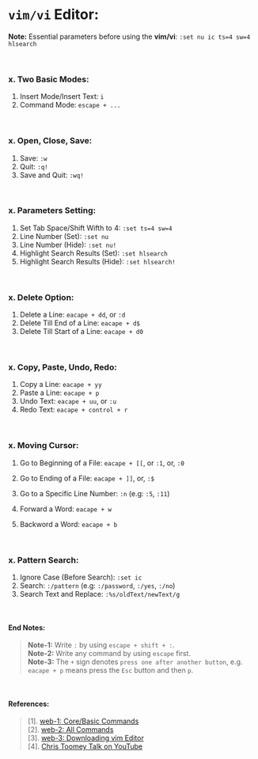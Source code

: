 # `vim/vi` Editor:


**Note:** Essential parameters before using the **vim/vi**: `:set nu ic ts=4 sw=4 hlsearch`

&nbsp;

### x. Two Basic Modes:
1. Insert Mode/Insert Text: `i`
1. Command Mode: `escape + ...`

&nbsp;

### x. Open, Close, Save:
1. Save: `:w`
1. Quit: `:q!`
1. Save and Quit: `:wq!`

&nbsp;

### x. Parameters Setting:
1. Set Tab Space/Shift Wifth to 4: `:set ts=4 sw=4`
1. Line Number (Set): `:set nu`
1. Line Number (Hide): `:set nu!`
1. Highlight Search Results (Set): `:set hlsearch`
1. Highlight Search Results (Hide): `:set hlsearch!`

&nbsp;

### x. Delete Option:
1. Delete a Line: `eacape + dd`, or `:d`
1. Delete Till End of a Line: `eacape + d$`
1. Delete Till Start of a Line: `eacape + d0`

&nbsp;

### x. Copy, Paste, Undo, Redo:
1. Copy a Line: `eacape + yy`
1. Paste a Line: `eacape + p`
1. Undo Text: `eacape + uu`, or `:u`
1. Redo Text: `eacape + control + r`

&nbsp;

### x. Moving Cursor:
1. Go to Beginning of a File: `eacape + [[`, or `:1`, or, `:0`
1. Go to Ending of a File: `eacape + ]]`, or, `:$`
1. Go to a Specific Line Number: `:n` (e.g: `:5`, `:11`)

1. Forward a Word: `eacape + w`
1. Backword a Word: `eacape + b`

&nbsp;

### x. Pattern Search:
1. Ignore Case (Before Search): `:set ic`
1. Search: `:/pattern` (e.g: `:/password`, `:/yes`, `:/no`)
1. Search Text and Replace: `:%s/oldText/newText/g`

&nbsp;

#### End Notes:
> **Note-1:** Write `:` by using `escape + shift + :`. <br/>
> **Note-2:** Write any command by using `escape` first. <br/>
> **Note-3:** The `+` sign denotes `press one after another button`, e.g. `eacape + p` means press the `Esc` button and then `p`. <br/>

&nbsp;

#### References:
> [1]. [web-1: Core/Basic Commands](https://linuxhandbook.com/basic-vim-commands/) <br/>
> [2]. [web-2: All Commands](https://www.keycdn.com/blog/vim-commands) <br/>
> [3]. [web-3: Downloading vim Editor](https://phoenixnap.com/kb/how-to-install-vim-ubuntu) <br/>
> [4]. [Chris Toomey Talk on YouTube](https://www.youtube.com/watch?v=wlR5gYd6um0) <br/>
